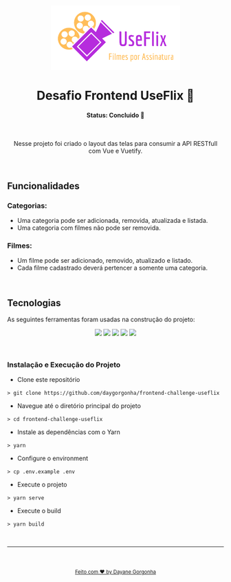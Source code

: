 <div align="center">
 <img src="./assets/logo-useflix.png" alt="useflix"/>
</div>

<h1 align="center"> Desafio Frontend UseFlix 🍿 </h1>

<h4 align="center"> 
	  Status: Concluido 🚀 
</h4>

<br />

<p align="center">Nesse projeto foi criado o layout das telas para consumir a API RESTfull com Vue e Vuetify.</p>

<br />

## Funcionalidades

### Categorias:
- Uma categoria pode ser adicionada, removida, atualizada e listada.
- Uma categoria com filmes não pode ser removida.

### Filmes:
- Um filme pode ser adicionado, removido, atualizado e listado.
- Cada filme cadastrado deverá pertencer a somente uma categoria.

<br />

##  Tecnologias

As seguintes ferramentas foram usadas na construção do projeto:

<p align="center">
   <img  src="https://img.shields.io/badge/node.js-6DA55F?style=for-the-badge&logo=node.js&logoColor=white">
  <img  src="https://img.shields.io/badge/javascript-%23323330.svg?style=for-the-badge&logo=javascript&logoColor=%23F7DF1E"/>
  <img  src="https://img.shields.io/badge/vuejs-%2335495e.svg?style=for-the-badge&logo=vuedotjs&logoColor=%234FC08D"/>
  <img  src="https://img.shields.io/badge/Vuetify-1867C0?style=for-the-badge&logo=vuetify&logoColor=AEDDFF"/>
  <img  src="https://img.shields.io/badge/axios-7D4698?style=for-the-badge&logo=axios-Browser&logoColor=white"/>
</p>

<br />

### Instalação e Execução do Projeto

- Clone este repositório

```
> git clone https://github.com/daygorgonha/frontend-challenge-useflix
```

- Navegue até o diretório principal do projeto

```
> cd frontend-challenge-useflix
```

- Instale as dependências com o Yarn

```
> yarn
```

- Configure o environment

```
> cp .env.example .env 
```

- Execute o projeto

```
> yarn serve
```
- Execute o build

```
> yarn build
```
<br/>

---

<div align="center">
  <br />
  <a href="https://github.com/daygorgonha">
    <img style="border-radius: 50%;" src="https://avatars.githubusercontent.com/u/97552170?v=4" width="100px;" alt=""/>
    <br />
    <small>Feito com ❤️ by <a href="https://www.linkedin.com/in/dayanegorgonha/">Dayane Gorgonha</a></small>
  </a>





